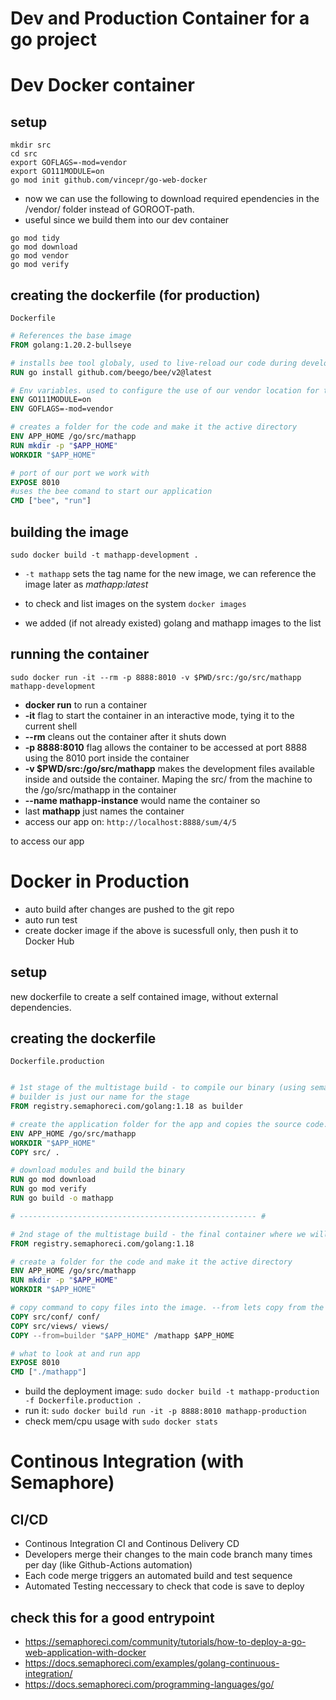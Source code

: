# Dev and Production Container for a go project

# Dev Docker container

## setup

```
mkdir src
cd src
export GOFLAGS=-mod=vendor
export GO111MODULE=on
go mod init github.com/vincepr/go-web-docker 
```

- now we can use the following to download required ependencies in the /vendor/ folder instead of GOROOT-path.
- useful since we build them into our dev container

```
go mod tidy
go mod download
go mod vendor
go mod verify
```

## creating the dockerfile (for production)
`Dockerfile`

```Dockerfile
# References the base image
FROM golang:1.20.2-bullseye

# installs bee tool globaly, used to live-reload our code during development
RUN go install github.com/beego/bee/v2@latest

# Env variables. used to configure the use of our vendor location for the GO modules
ENV GO111MODULE=on
ENV GOFLAGS=-mod=vendor

# creates a folder for the code and make it the active directory
ENV APP_HOME /go/src/mathapp
RUN mkdir -p "$APP_HOME"
WORKDIR "$APP_HOME"

# port of our port we work with
EXPOSE 8010
#uses the bee comand to start our application
CMD ["bee", "run"]
```

## building the image

`sudo docker build -t mathapp-development .`

- `-t mathapp` sets the tag name for the new image, we can reference the image later as *mathapp:latest*

- to check and list images on the system `docker images`

- we added (if not already existed) golang and mathapp images to the list

## running the container

`sudo docker run -it --rm -p 8888:8010 -v $PWD/src:/go/src/mathapp mathapp-development`

- **docker run** to run a container
- **-it** flag to start the container in an interactive mode, tying it to the current shell
- **--rm** cleans out the container after it shuts down
- **-p 8888:8010** flag allows the container to be accessed at port 8888 using the 8010 port inside the container
- **-v $PWD/src:/go/src/mathapp** makes the development files available inside and outside the container. Maping the src/ from the machine to the /go/src/mathapp in the container
- **--name mathapp-instance** would name the container so
- last **mathapp** just names the container
- access our app on: `http://localhost:8888/sum/4/5`

to access our app

# Docker in Production
- auto build after changes are pushed to the git repo
- auto run test
- create docker image if the above is sucessfull only, then push it to Docker Hub

## setup
new dockerfile to create a self contained image, without external dependencies.

## creating the dockerfile
`Dockerfile.production`


```Dockerfile

# 1st stage of the multistage build - to compile our binary (using semaphoreci instead of normal because of docker rates limites) 
# builder is just our name for the stage
FROM registry.semaphoreci.com/golang:1.18 as builder

# create the application folder for the app and copies the source code. 
ENV APP_HOME /go/src/mathapp
WORKDIR "$APP_HOME"
COPY src/ .

# download modules and build the binary
RUN go mod download
RUN go mod verify
RUN go build -o mathapp

# ----------------------------------------------------- #

# 2nd stage of the multistage build - the final container where we will run the services
FROM registry.semaphoreci.com/golang:1.18

# create a folder for the code and make it the active directory
ENV APP_HOME /go/src/mathapp
RUN mkdir -p "$APP_HOME"
WORKDIR "$APP_HOME"

# copy command to copy files into the image. --from lets copy from the previous "1st stage" named builder.
COPY src/conf/ conf/
COPY src/views/ views/
COPY --from=builder "$APP_HOME" /mathapp $APP_HOME

# what to look at and run app
EXPOSE 8010
CMD ["./mathapp"]
```

- build the deployment image: `sudo docker build -t mathapp-production -f Dockerfile.production .`
- run it: `sudo docker build run -it -p 8888:8010 mathapp-production`
- check mem/cpu usage with `sudo docker stats`

# Continous Integration (with Semaphore)
## CI/CD
- Continous Integration CI and Continous Delivery CD
- Developers merge their changes to the main code branch many times per day (like Github-Actions automation)
- Each code merge triggers an automated build and test sequence
- Automated Testing neccessary to check that code is save to deploy

## check this for a good entrypoint
- https://semaphoreci.com/community/tutorials/how-to-deploy-a-go-web-application-with-docker
- https://docs.semaphoreci.com/examples/golang-continuous-integration/
- https://docs.semaphoreci.com/programming-languages/go/
